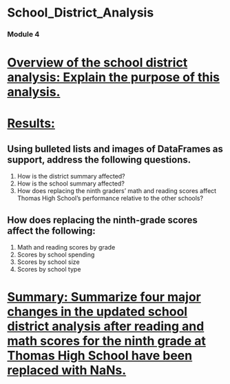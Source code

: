 # School_District_Analysis
### Module 4
# <ins> Overview of the school district analysis: Explain the purpose of this analysis.
# <ins> Results: 
## Using bulleted lists and images of DataFrames as support, address the following questions.
1. How is the district summary affected?
2. How is the school summary affected?
3. How does replacing the ninth graders’ math and reading scores affect Thomas High School’s performance relative to the other schools?
## How does replacing the ninth-grade scores affect the following:
1. Math and reading scores by grade
2. Scores by school spending
3. Scores by school size
4. Scores by school type

# <ins> Summary: Summarize four major changes in the updated school district analysis after reading and math scores for the ninth grade at Thomas High School have been replaced with NaNs.
